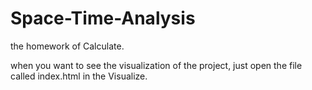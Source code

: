 # Space-Time-Analysis
the homework of Calculate.

when you want to see the visualization of the project, just open the file called index.html in the Visualize.

